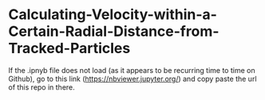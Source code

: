 # Calculating-Velocity-within-a-Certain-Radial-Distance-from-Tracked-Particles
If the .ipnyb file does not load (as it appears to be recurring time to time on Github), go to this link (https://nbviewer.jupyter.org/) and copy paste the url of this repo in there.
